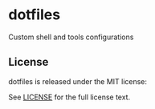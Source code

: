 # dotfiles

Custom shell and tools configurations

## License

dotfiles is released under the MIT license:

See [LICENSE](./LICENSE) for the full license text.
